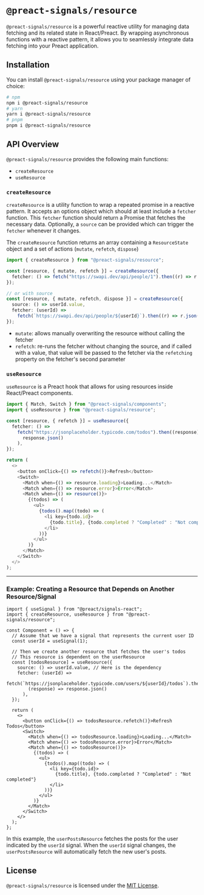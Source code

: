 # `@preact-signals/resource`

`@preact-signals/resource` is a powerful reactive utility for managing data fetching and its related state in React/Preact. By wrapping asynchronous functions with a reactive pattern, it allows you to seamlessly integrate data fetching into your Preact application. 

## Installation

You can install `@preact-signals/resource` using your package manager of choice:

```bash
# npm
npm i @preact-signals/resource
# yarn
yarn i @preact-signals/resource
# pnpm
pnpm i @preact-signals/resource
```

## API Overview

`@preact-signals/resource` provides the following main functions: 

- `createResource`
- `useResource`

### `createResource`

`createResource` is a utility function to wrap a repeated promise in a reactive pattern. It accepts an options object which should at least include a `fetcher` function. This `fetcher` function should return a Promise that fetches the necessary data. Optionally, a `source` can be provided which can trigger the `fetcher` whenever it changes.

The `createResource` function returns an array containing a `ResourceState` object and a set of actions (`mutate`, `refetch`, `dispose`)
```typescript
import { createResource } from "@preact-signals/resource";

const [resource, { mutate, refetch }] = createResource({
  fetcher: () => fetch("https://swapi.dev/api/people/1").then((r) => r.json()),
});

// or with source
const [resource, { mutate, refetch, dispose }] = createResource({
  source: () => userId.value,
  fetcher: (userId) =>
    fetch(`https://swapi.dev/api/people/${userId}`).then((r) => r.json()),
});
```

- `mutate`: allows manually overwriting the resource without calling the fetcher
- `refetch`: re-runs the fetcher without changing the source, and if called with a value, that value will be passed to the fetcher via the `refetching` property on the fetcher's second parameter

### `useResource`

`useResource` is a Preact hook that allows for using resources inside React/Preact components.

```typescript
import { Match, Switch } from "@preact-signals/components";
import { useResource } from "@preact-signals/resource";

const [resource, { refetch }] = useResource({
  fetcher: () =>
    fetch("https://jsonplaceholder.typicode.com/todos").then((response) =>
      response.json()
    ),
});

return (
  <>
    <button onClick={() => refetch()}>Refresh</button>
    <Switch>
      <Match when={() => resource.loading}>Loading...</Match>
      <Match when={() => resource.error}>Error</Match>
      <Match when={() => resource()}>
        {(todos) => (
          <ul>
            {todos().map((todo) => (
              <li key={todo.id}>
                {todo.title}, {todo.completed ? "Completed" : "Not completed"}
              </li>
            ))}
          </ul>
        )}
      </Match>
    </Switch>
  </>
);
```

---

### Example: Creating a Resource that Depends on Another Resource/Signal

```tsx
import { useSignal } from "@preact/signals-react";
import { createResource, useResource } from "@preact-signals/resource";

const Component = () => {
  // Assume that we have a signal that represents the current user ID
  const userId = useSignal(1);

  // Then we create another resource that fetches the user's todos
  // This resource is dependent on the userResource
  const [todosResource] = useResource({
    source: () => userId.value, // Here is the dependency
    fetcher: (userId) =>
      fetch(`https://jsonplaceholder.typicode.com/users/${userId}/todos`).then(
        (response) => response.json()
      ),
  });

  return (
    <>
      <button onClick={() => todosResource.refetch()}>Refresh Todos</button>
      <Switch>
        <Match when={() => todosResource.loading}>Loading...</Match>
        <Match when={() => todosResource.error}>Error</Match>
        <Match when={() => todosResource()}>
          {(todos) => (
            <ul>
              {todos().map((todo) => (
                <li key={todo.id}>
                  {todo.title}, {todo.completed ? "Completed" : "Not completed"}
                </li>
              ))}
            </ul>
          )}
        </Match>
      </Switch>
    </>
  );
};
```

In this example, the `userPostsResource` fetches the posts for the user indicated by the `userId` signal. When the `userId` signal changes, the `userPostsResource` will automatically fetch the new user's posts.

## License

`@preact-signals/resource` is licensed under the [MIT License](./LICENSE).
